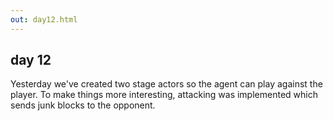 ```yaml
---
out: day12.html
---
```


day 12
------

Yesterday we've created two stage actors so the agent can play against the player. To make things more interesting, attacking was implemented which sends junk blocks to the opponent.
